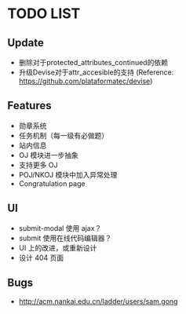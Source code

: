 TODO LIST
=========

Update
------
- 删除对于protected_attributes_continued的依赖
- 升级Devise对于attr_accesible的支持
  (Reference: https://github.com/plataformatec/devise)

Features
--------
- 勋章系统
- 任务机制（每一级有必做题）
- 站内信息
- OJ 模块进一步抽象
- 支持更多 OJ
- POJ/NKOJ 模块中加入异常处理
- Congratulation page

UI
--
- submit-modal 使用 ajax？
- submit 使用在线代码编辑器？
- UI 上的改进，或重新设计
- 设计 404 页面

Bugs
----
- http://acm.nankai.edu.cn/ladder/users/sam.gong


